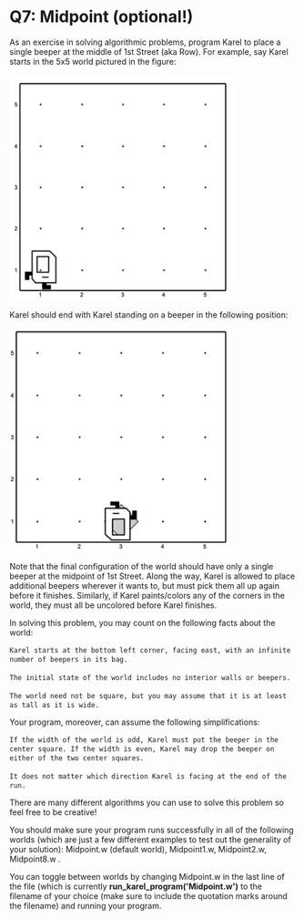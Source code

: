 # Q7: Midpoint (optional!)

As an exercise in solving algorithmic problems, program Karel to place a single beeper at the middle of 1st Street (aka Row). For example, say Karel starts in the 5x5 world pictured in the figure:

<img src="/images/assignment 7.jpeg">

Karel should end with Karel standing on a beeper in the following position:

<img src="/images/assignment 71.jpeg">

Note that the final configuration of the world should have only a single beeper at the midpoint of 1st Street. Along the way, Karel is allowed to place additional beepers wherever it wants to, but must pick them all up again before it finishes. Similarly, if Karel paints/colors any of the corners in the world, they must all be uncolored before Karel finishes.

In solving this problem, you may count on the following facts about the world:

    Karel starts at the bottom left corner, facing east, with an infinite number of beepers in its bag.

    The initial state of the world includes no interior walls or beepers.

    The world need not be square, but you may assume that it is at least as tall as it is wide.

Your program, moreover, can assume the following simplifications:

    If the width of the world is odd, Karel must put the beeper in the center square. If the width is even, Karel may drop the beeper on either of the two center squares.

    It does not matter which direction Karel is facing at the end of the run.

There are many different algorithms you can use to solve this problem so feel free to be creative!

You should make sure your program runs successfully in all of the following worlds (which are just a few different examples to test out the generality of your solution): Midpoint.w (default world), Midpoint1.w, Midpoint2.w, Midpoint8.w .

You can toggle between worlds by changing Midpoint.w in the last line of the file (which is currently **run_karel_program('Midpoint.w')** to the filename of your choice (make sure to include the quotation marks around the filename) and running your program.
